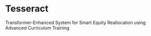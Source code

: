 # Tesseract
Transformer-Enhanced System for Smart Equity Reallocation using Advanced Curriculum Training

